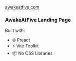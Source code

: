 [awakeatfive.com](https://awakeatfive.com)

### AwakeAtFive Landing Page

Built with:
- 🌐 Preact
- ⚡️ Vite Toolkit 
- 📦️ No CSS Libraries
